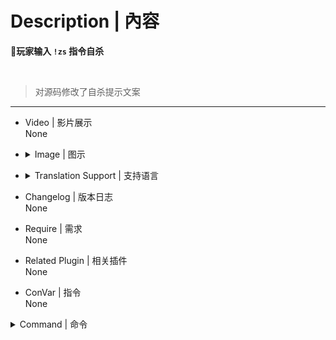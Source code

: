 # Description | 內容
**📌玩家输入 `!zs` 指令自杀<br>**

<br>

> 对源码修改了自杀提示文案

---
* Video | 影片展示
<br>None

* <details><summary>Image | 图示</summary>

	![l4d2_player_suicide.smx](imgs/01.png)
</details>

* <details><summary>Translation Support | 支持语言</summary>

	```
	简体中文
	```
</details>

* Changelog | 版本日志
<br>None

* Require | 需求
<br>None

* Related Plugin | 相关插件
<br>None

* ConVar | 指令
<br>None

 <details><summary>Command | 命令</summary>

	`sm_zs`> 原地睡觉
</details>